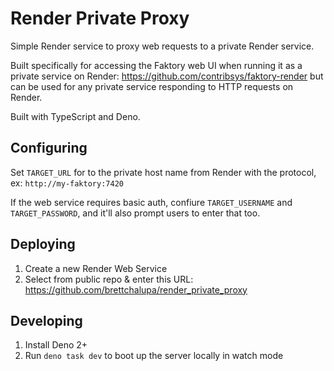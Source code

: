 # Render Private Proxy

Simple Render service to proxy web requests to a private Render service.

Built specifically for accessing the Faktory web UI when running it as a
private service on Render: https://github.com/contribsys/faktory-render but can
be used for any private service responding to HTTP requests on Render.

Built with TypeScript and Deno.

## Configuring

Set `TARGET_URL` for to the private host name from Render with the protocol,
ex: `http://my-faktory:7420`

If the web service requires basic auth, confiure `TARGET_USERNAME` and
`TARGET_PASSWORD`, and it'll also prompt users to enter that too.

## Deploying

1. Create a new Render Web Service
2. Select from public repo & enter this URL: https://github.com/brettchalupa/render_private_proxy

## Developing

1. Install Deno 2+
2. Run `deno task dev` to boot up the server locally in watch mode
